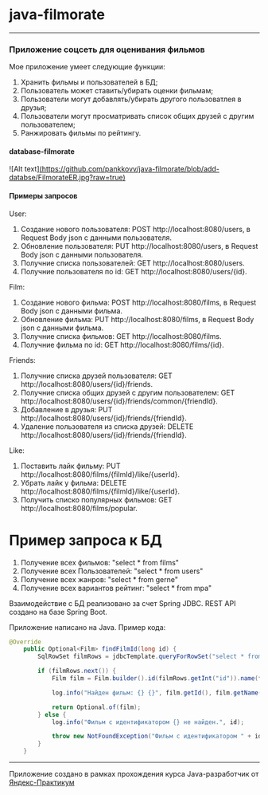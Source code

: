 # java-filmorate
---
### Приложение соцсеть для оценивания фильмов 

Мое приложение умеет следующие функции:
1. Хранить фильмы и пользователей в БД;
2. Пользователь может ставить/убирать оценки фильмам;
3. Пользователи могут добавлять/убирать другого пользоватлея в друзья;
4. Пользователи могут просматривать список общих друзей с другим пользователем;
5. Ранжировать фильмы по рейтингу.

#### database-filmorate
![Alt text][(https://github.com/pankkovv/java-filmorate/blob/add-databse/FilmorateER.jpg?raw=true)](https://github.com/pankkovv/java-filmorate/blob/main/FilmorateER.jpg)

#### Примеры запросов
User:
1. Создание нового пользователя: POST http://localhost:8080/users, в Request Body json с данными пользователя.
2. Обновление пользователя: PUT http://localhost:8080/users, в Request Body json с данными пользователя.
3. Получние списка пользователей: GET http://localhost:8080/users.
4. Получние пользователя по id: GET http://localhost:8080/users/{id}.

Film:
1. Создание нового фильма: POST http://localhost:8080/films, в Request Body json с данными фильма.
2. Обновление фильма: PUT http://localhost:8080/films, в Request Body json с данными фильма.
3. Получние списка фильмов: GET http://localhost:8080/films.
4. Получние фильма по id: GET http://localhost:8080/films/{id}.

Friends:
1. Получние списка друзей пользователя: GET http://localhost:8080/users/{id}/friends.
2. Получние списка общих друзей с другим пользователем: GET http://localhost:8080/users/{id}/friends/common/{friendId}.
3. Добавление в друзья: PUT http://localhost:8080/users/{id}/friends/{friendId}.
4. Удаление пользователя из списка друзей: DELETE http://localhost:8080/users/{id}/friends/{friendId}.

Like:
1. Поставить лайк фильму: PUT http://localhost:8080/films/{filmId}/like/{userId}.
2. Убрать лайк у фильма: DELETE http://localhost:8080/films/{filmId}/like/{userId}.
3. Получить списко популярных фильмов: GET http://localhost:8080/films/popular.

# Пример запроса к БД
1. Получение всех фильмов: "select * from films"
2. Получение всех Пользователей: "select * from users"
3. Получение всех жанров: "select * from gerne"
4. Получение всех вариантов рейтинг: "select * from mpa"

Взаимодействие с БД реализовано за счет Spring JDBC. 
REST API создано на базе Spring Boot.

Приложение написано на Java. Пример кода:
```java
@Override
    public Optional<Film> findFilmId(long id) {
        SqlRowSet filmRows = jdbcTemplate.queryForRowSet("select * from films where id = ?", id);

        if (filmRows.next()) {
            Film film = Film.builder().id(filmRows.getInt("id")).name(filmRows.getString("name")).description(filmRows.getString("description")).releaseDate(filmRows.getDate("release_date").toLocalDate()).duration(filmRows.getInt("duration")).rate(filmRows.getInt("rate")).mpa(mpaDao.findMpaId(filmRows.getInt("mpa_id")).get()).genres(genresDao.findGenresFilmId(filmRows.getInt("id"))).build();

            log.info("Найден фильм: {} {}", film.getId(), film.getName());

            return Optional.of(film);
        } else {
            log.info("Фильм с идентификатором {} не найден.", id);

            throw new NotFoundException("Фильм с идентификатором " + id + " не найден.");
        }
    }
```
------

Приложение создано в рамках прохождения курса Java-разработчик от [Яндекс-Практикум](https://practicum.yandex.ru/java-developer/ "Тут учат Java!") 
